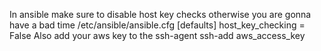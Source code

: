 In ansible make sure to disable host key checks otherwise you are gonna have a bad time
/etc/ansible/ansible.cfg
[defaults]
host_key_checking = False
Also add your aws key to the ssh-agent
ssh-add aws_access_key
